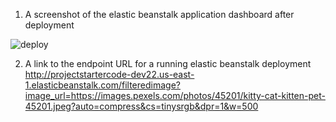 1. A screenshot of the elastic beanstalk application dashboard after deployment

![deploy](https://github.com/user-attachments/assets/8772fc1e-a00a-4da2-a557-b633da784710)

2. A link to the endpoint URL for a running elastic beanstalk deployment http://projectstartercode-dev22.us-east-1.elasticbeanstalk.com/filteredimage?image_url=https://images.pexels.com/photos/45201/kitty-cat-kitten-pet-45201.jpeg?auto=compress&cs=tinysrgb&dpr=1&w=500
